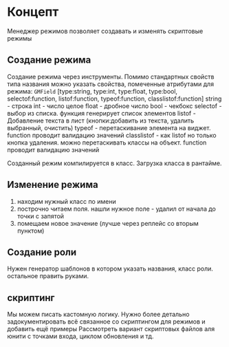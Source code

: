 # Концепт

Менеджер режимов позволяет создавать и изменять скриптовые режимы

## Создание режима

Создание режима через инструменты.
Помимо стандартных свойств типа названия можно указать свойства, помеченные атрибутами для режима:
`GMField` [type:string, type:int, type:float, type:bool, selectof:function, listof:function, typeof:function, classlistof:function]
	string - строка
	int - число целое
	float - дробное число
	bool - чекбокс
	selectof - выбор из списка. функция генерирует список элементов
	listof - Добавление текста в лист (кнопки:добавить из текста, удалить выбранный, очистить)
	typeof - перетаскивание элемента на виджет. function проводит валидацию значений
	classlistof - как listof но только кнопка удаления. можно перетаскивать классы на объект. function проводит валидацию значений

Созданный режим компилируется в класс. 
Загрузка класса в рантайме.

## Изменение режима

1. находим нужный класс по имени
2. построчно читаем поля. нашли нужное поле - удалил от начала до точки с запятой
3. помещаем новое значение (лучше через реплейс со вторым пунктом)

## Создание роли

Нужен генератор шаблонов в котором указать названия, класс роли. остальное править руками.

## скриптинг
Мы можем писать кастомную логику.
Нужно более детально задокументировать всё связанное со скриптингом для режимов и добавить ещё примеры
Рассмотреть вариант скриптовых файлов аля юнити с точками входа, циклом обновления и тд.
